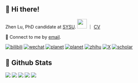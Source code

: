 
## 👋 Hi there!

<p>Zhen Lu, PhD candidate at <a href="https://phs.sysu.edu.cn/">SYSU</a>. <img src="https://media.giphy.com/media/WUlplcMpOCEmTGBtBW/giphy.gif" width="30"> ｜ <a href="https://leslie-lu.github.io/cv/">CV</a>
</em></p>

💬 Connect to me by [email](mailto:luzh29@mail2.sysu.edu.cn).

[![bilibili](https://img.shields.io/badge/陆震同学-B站-yellow)](https://space.bilibili.com/32159908) [![wechat](https://img.shields.io/badge/陆震生物统计-微信公众号-important)](https://leslie-lu.github.io/uploads/qrcode.jpg) [![planet](https://img.shields.io/badge/陆震生物统计-知识星球-blueviolet)](https://wx.zsxq.com/dweb2) [![planet](https://img.shields.io/badge/预测模型-知识星球-blueviolet)](https://wx.zsxq.com/group/88888248222822) [![zhihu](https://img.shields.io/badge/陆震同学-知乎-blue)](https://www.zhihu.com/people/edison-70-18) [![X](https://img.shields.io/badge/ZhenLu_Biost-X-ff69b4)](https://twitter.com/ZhenLu_Biost) [![scholar](https://img.shields.io/badge/ZhenLu-Scholar-00ffff)](https://scholar.google.com/citations?user=LKLQ1g8AAAAJ)

## 🥰 Github Stats 
 
![](http://github-profile-summary-cards.vercel.app/api/cards/profile-details?username=Leslie-Lu&theme=default)
![](http://github-profile-summary-cards.vercel.app/api/cards/repos-per-language?username=Leslie-Lu&theme=default)
![](http://github-profile-summary-cards.vercel.app/api/cards/most-commit-language?username=Leslie-Lu&theme=default)
![](http://github-profile-summary-cards.vercel.app/api/cards/stats?username=Leslie-Lu&theme=default)
![](http://github-profile-summary-cards.vercel.app/api/cards/productive-time?username=Leslie-Lu&theme=default&utcOffset=8)
